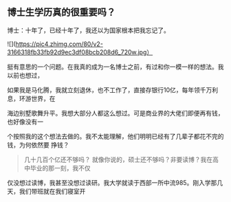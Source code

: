 ## 博士生学历真的很重要吗？
博士：十年了，已经十年了，我还以为国家根本把我忘记了。

![](https://pic4.zhimg.com/80/v2-3166318fb33fb92d9ec3df08bcb208d6_720w.jpg）

挺有意思的一个问题。在我真的成为一名博士之前，有过和你一模一样的想法。我以前也想过，

如果我是马化腾，我就立刻退休，也不工作了，直接存银行10亿，每年领千万利息，环游世界，在

海边别墅歌舞升平。我想大部分人都这么想过。可是商业界的大佬们即便再有钱，也好像没有一


个按照我的这个想法去做的。我不太能理解，他们明明已经有了几辈子都花不完的钱，为何依然要
挣钱？
>几十几百个亿还不够吗？
就像你说的，硕士还不够吗？非要读博？我在高中毕业的那一刻，我不仅

仅没想过读博，我甚至没想过读研。我大学就读于西部一所中流985。刚入学那几天，我们带班就在我们寝室开

